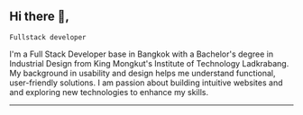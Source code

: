 ## Hi there 👋,

`Fullstack developer` 

I'm a Full Stack Developer base in Bangkok with a Bachelor's degree in Industrial Design from King Mongkut's Institute of Technology Ladkrabang. My background in usability and design helps me understand functional, user-friendly solutions. I am passion about building intuitive websites and and exploring new technologies to enhance my skills.

---

